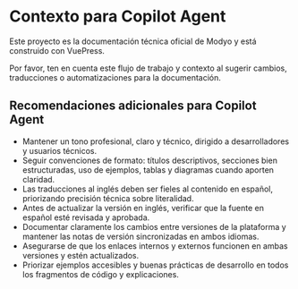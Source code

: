 # Contexto para Copilot Agent

Este proyecto es la documentación técnica oficial de Modyo y está construido con VuePress.

Por favor, ten en cuenta este flujo de trabajo y contexto al sugerir cambios, traducciones o automatizaciones para la documentación.

## Recomendaciones adicionales para Copilot Agent

- Mantener un tono profesional, claro y técnico, dirigido a desarrolladores y usuarios técnicos.
- Seguir convenciones de formato: títulos descriptivos, secciones bien estructuradas, uso de ejemplos, tablas y diagramas cuando aporten claridad.
- Las traducciones al inglés deben ser fieles al contenido en español, priorizando precisión técnica sobre literalidad.
- Antes de actualizar la versión en inglés, verificar que la fuente en español esté revisada y aprobada.
- Documentar claramente los cambios entre versiones de la plataforma y mantener las notas de versión sincronizadas en ambos idiomas.
- Asegurarse de que los enlaces internos y externos funcionen en ambas versiones y estén actualizados.
- Priorizar ejemplos accesibles y buenas prácticas de desarrollo en todos los fragmentos de código y explicaciones.
